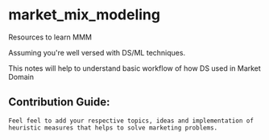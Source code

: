 # market_mix_modeling

Resources to learn MMM

Assuming you're well versed with DS/ML techniques.

This notes will help to understand basic workflow of how DS used in Market Domain


Contribution Guide:
-------------------
    
    Feel feel to add your respective topics, ideas and implementation of heuristic measures that helps to solve marketing problems.
